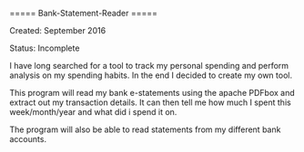 ===== Bank-Statement-Reader =====

Created: September 2016

Status: Incomplete

I have long searched for a tool to track my personal spending and perform analysis on my spending habits. In the end I decided to create my own tool.

This program will read my bank e-statements using the apache PDFbox and extract out my transaction details. It can then tell me how much I spent this week/month/year and what did i spend it on.

The program will also be able to read statements from my different bank accounts.

